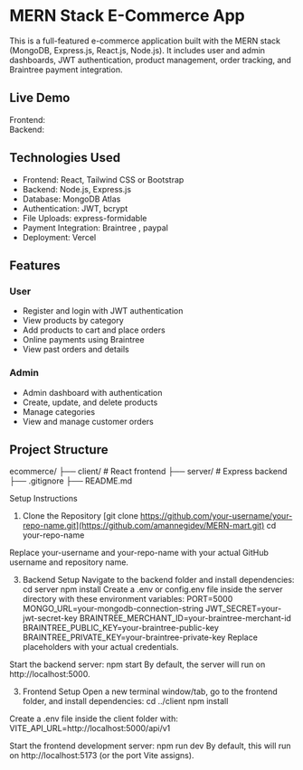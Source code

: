 # MERN Stack E-Commerce App

This is a full-featured e-commerce application built with the MERN stack (MongoDB, Express.js, React.js, Node.js).
It includes user and admin dashboards, JWT authentication, product management, order tracking, and Braintree payment integration.

## Live Demo

Frontend:   
Backend:

## Technologies Used

- Frontend: React, Tailwind CSS or Bootstrap
- Backend: Node.js, Express.js
- Database: MongoDB Atlas
- Authentication: JWT, bcrypt
- File Uploads: express-formidable
- Payment Integration: Braintree , paypal
- Deployment: Vercel

## Features

### User

- Register and login with JWT authentication
- View products by category
- Add products to cart and place orders
- Online payments using Braintree
- View past orders and details

### Admin

- Admin dashboard with authentication
- Create, update, and delete products
- Manage categories
- View and manage customer orders

## Project Structure

ecommerce/
├── client/ # React frontend
├── server/ # Express backend
├── .gitignore
├── README.md

Setup Instructions
1. Clone the Repository
[git clone https://github.com/your-username/your-repo-name.git](https://github.com/amannegidev/MERN-mart.git)
cd your-repo-name

Replace your-username and your-repo-name with your actual GitHub username and repository name.

3. Backend Setup
Navigate to the backend folder and install dependencies:
cd server
npm install
Create a .env or config.env file inside the server directory with these environment variables:
PORT=5000
MONGO_URL=your-mongodb-connection-string
JWT_SECRET=your-jwt-secret-key
BRAINTREE_MERCHANT_ID=your-braintree-merchant-id
BRAINTREE_PUBLIC_KEY=your-braintree-public-key
BRAINTREE_PRIVATE_KEY=your-braintree-private-key
Replace placeholders with your actual credentials.

Start the backend server:
npm start
By default, the server will run on http://localhost:5000.

3. Frontend Setup
Open a new terminal window/tab, go to the frontend folder, and install dependencies:
cd ../client
npm install

Create a .env file inside the client folder with:
VITE_API_URL=http://localhost:5000/api/v1

Start the frontend development server:
npm run dev
By default, this will run on http://localhost:5173 (or the port Vite assigns).



